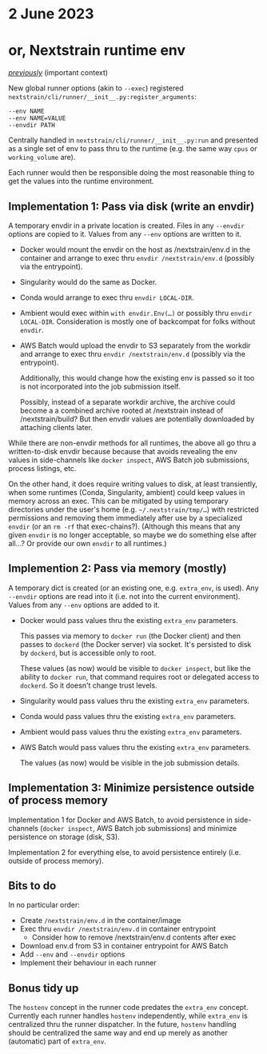 # 2 June 2023
# or, Nextstrain runtime env

_[previously](2022-08-26.md)_ (important context)

New global runner options (akin to `--exec`) registered `nextstrain/cli/runner/__init__.py:register_arguments`:

    --env NAME
    --env NAME=VALUE
    --envdir PATH

Centrally handled in `nextstrain/cli/runner/__init__.py:run` and presented as a
single set of env to pass thru to the runtime (e.g. the same way `cpus` or
`working_volume` are).

Each runner would then be responsible doing the most reasonable thing to get
the values into the runtime environment.


## Implementation 1: Pass via disk (write an envdir)

A temporary envdir in a private location is created.  Files in any `--envdir`
options are copied to it.  Values from any `--env` options are written to it.

  - Docker would mount the envdir on the host as /nextstrain/env.d in the
    container and arrange to exec thru `envdir /nextstrain/env.d` (possibly via
    the entrypoint).

  - Singularity would do the same as Docker.

  - Conda would arrange to exec thru `envdir LOCAL-DIR`.

  - Ambient would exec within `with envdir.Env(…)` or possibly thru `envdir
    LOCAL-DIR`.  Consideration is mostly one of backcompat for folks without
    `envdir`.

  - AWS Batch would upload the envdir to S3 separately from the workdir and
    arrange to exec thru `envdir /nextstrain/env.d` (possibly via the
    entrypoint).

    Additionally, this would change how the existing env is passed so it too is
    not incorporated into the job submission itself.

    Possibly, instead of a separate workdir archive, the archive could become a
    a combined archive rooted at /nextstrain instead of /nextstrain/build?
    But then envdir values are potentially downloaded by attaching clients
    later.

While there are non-envdir methods for all runtimes, the above all go thru a
written-to-disk envdir because because that avoids revealing the env values in
side-channels like `docker inspect`, AWS Batch job submissions, process
listings, etc.

On the other hand, it does require writing values to disk, at least
transiently, when some runtimes (Conda, Singularity, ambient) could keep values
in memory across an exec.  This can be mitigated by using temporary directories
under the user's home (e.g. `~/.nextstrain/tmp/…`) with restricted permissions
and removing them immediately after use by a specialized `envdir` (or an `rm
-rf` that exec-chains?).  (Although this means that any given `envdir` is no
longer acceptable, so maybe we do something else after all…?  Or provide our
own `envdir` to all runtimes.)


## Implemention 2: Pass via memory (mostly)

A temporary dict is created (or an existing one, e.g. `extra_env`, is used).
Any `--envdir` options are read into it (i.e. not into the current
environment).  Values from any `--env` options are added to it.

  - Docker would pass values thru the existing `extra_env` parameters.

    This passes via memory to `docker run` (the Docker client) and then passes
    to `dockerd` (the Docker server) via socket.  It's persisted to disk by
    `dockerd`, but is accessible only to root.

    These values (as now) would be visible to `docker inspect`, but like the
    ability to `docker run`, that command requires root or delegated access to
    `dockerd`.  So it doesn't change trust levels.

  - Singularity would pass values thru the existing `extra_env` parameters.

  - Conda would pass values thru the existing `extra_env` parameters.

  - Ambient would pass values thru the existing `extra_env` parameters.

  - AWS Batch would pass values thru the existing `extra_env` parameters.

    The values (as now) would be visible in the job submission details.


## Implementation 3: Minimize persistence outside of process memory

Implementation 1 for Docker and AWS Batch, to avoid persistence in
side-channels (`docker inspect`, AWS Batch job submissions) and minimize
persistence on storage (disk, S3).

Implementation 2 for everything else, to avoid persistence entirely (i.e.
outside of process memory).


## Bits to do

In no particular order:

- Create `/nextstrain/env.d` in the container/image
- Exec thru `envdir /nextstrain/env.d` in container entrypoint
  - Consider how to remove /nextstrain/env.d contents after exec
- Download env.d from S3 in container entrypoint for AWS Batch
- Add `--env` and `--envdir` options
- Implement their behaviour in each runner


## Bonus tidy up

The `hostenv` concept in the runner code predates the `extra_env` concept.
Currently each runner handles `hostenv` independently, while `extra_env` is
centralized thru the runner dispatcher.  In the future, `hostenv` handling
should be centralized the same way and end up merely as another (automatic)
part of `extra_env`.
